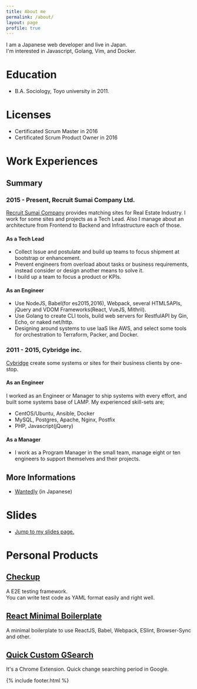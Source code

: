 ```yaml
---
title: About me
permalink: /about/
layout: page
profile: true
---
```


I am a Japanese web developer and live in Japan.  
I'm interested in Javascript, Golang, Vim, and Docker.

# Education

- B.A. Sociology, Toyo university in 2011. 

# Licenses

- Certificated Scrum Master in 2016
- Certificated Scrum Product Owner in 2016

# Work Experiences

## Summary

### 2015 - Present, Recruit Sumai Company Ltd.
[Recruit Sumai Company](http://www.recruit-sumai.co.jp/) provides matching sites for Real Estate Industry.
I work for some sites and projects as a Tech Lead. Also I manage about an architecture from Frontend to Backend and Infrastructure each of those.

#### As a Tech Lead

- Collect Issue and postulate and build up teams to focus shipment at bootstrap or enhancement.
- Prevent engineers from overload about tasks or business requirements, instead consider or design another means to solve it.
- I build up a team to focus a product or KPIs.

#### As an Engineer

- Use NodeJS, Babel(for es2015,2016), Webpack, several HTML5APIs, jQuery and VDOM Frameworks(React, VueJS, Mithril).
- Use Golang to create CLI tools, build web servers for RestfulAPI by Gin, Echo, or naked net/http.
- Designing around systems to use IaaS like AWS, and select some tools for orchestration to Terraform, Packer, and Docker.


### 2011 - 2015, Cybridge inc.
[Cybridge](https://www.cybridge.jp/) create some systems or sites for their business clients by one-stop.

#### As an Engineer

I worked as an Engineer or Manager to ship systems with every effort, and built some systems base of LAMP. 
My experienced skill-sets are;

- CentOS/Ubuntu, Ansible, Docker
- MySQL, Postgres, Apache, Nginx, Postfix
- PHP, Javascript(jQuery)
 
#### As a Manager

- I work as a Program Manager in the small team, manage eight or ten engineers to support themselves and their projects.

## More Informations

- [Wantedly](https://www.wantedly.com/users/18446777) (in Japanese)
<!-- - ~~[Linkedin](https://www.linkedin.com/in/%E8%80%95%E5%A4%AA%E9%83%8E-%E5%90%89%E6%9D%BE-17813389) (in English)~~ -->

# Slides

- [Jump to my slides page.](/slides/)

# Personal Products 

## [Checkup](https://github.com/ktrysmt/checkup)
A E2E testing framework.   
You can write test code as YAML format easily and right well.

## [React Minimal Boilerplate](https://github.com/ktrysmt/react-minimal-boilerplate) 
A minimal boilerplate to use ReactJS, Babel, Webpack, ESlint, Browser-Sync and other.

## [Quick Custom GSearch](https://github.com/ktrysmt/quick-custom-gsearch)
It's a Chrome Extension. Quick change searching period in Google. 


{% include footer.html %}


